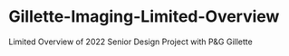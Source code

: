 # Gillette-Imaging-Limited-Overview
Limited Overview of 2022 Senior Design Project with P&amp;G Gillette
